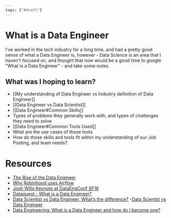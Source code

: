 ```yaml
---
tags: ["#draft"]
---
```

# What is a Data Engineer

I've worked in the tech industry for a long time, and had a pretty good sense of what a Data Engineer is, however - Data Science is an area that I haven't focused on, and thought that now would be a good time to google "What is a Data Engineer" - and take some notes.

## What was I hoping to learn?

- [[My understanding of Data Engineer vs Industry definition of Data Engineer]]
- [[Data Engineer vs Data Scientist]] 
- [[Data Engineer#Common Skills]]
- Types of problems they generally work with, and types of challenges they need to solve
- [[Data Engineer#Common Tools Used]]
- What are the use cases of those tools
- How do those skills and tools fit within my understanding of our Job Posting, and team needs?



# Resources

- [The Rise of the Data Engineer](https://www.freecodecamp.org/news/the-rise-of-the-data-engineer-91be18f1e603/) 
- [Why Robinhood uses Airflow](https://robinhood.engineering/why-robinhood-uses-airflow-aed13a9a90c8)
- [Josh Wills Keynote at DataEngConf SF16](https://www.youtube.com/watch?v=EtYv7zPyS2A)
- [Dataquest - What is a Data Engineer?](https://www.dataquest.io/blog/what-is-a-data-engineer/)
- [Data Scientist vs Data Engineer, What’s the difference?](https://cognitiveclass.ai/blog/data-scientist-vs-data-engineer)
-[Data Scientst vs Data Engineer](https://www.datacamp.com/community/blog/data-scientist-vs-data-engineer)
- [Data Engineering: What is a Data Engineer and how do I become one?](https://www.xplenty.com/blog/data-engineering-what-does-a-data-engineer-do-how-do-i-become-one/)
